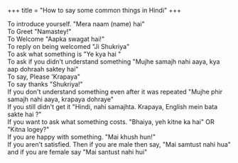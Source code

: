 +++
title = "How to say some common things in Hindi"
+++

To introduce yourself. "Mera naam (name) hai"  
To Greet "Namastey\!"  
To Welcome "Aapka swagat hai\!"  
To reply on being welcomed "Ji Shukriya"  
To ask what something is "Ye kya hai "  
To ask if you didn't understand something "Mujhe samajh nahi aaya, kya
aap dohraah saktey hai"  
To say, Please 'Krapaya"  
To say thanks "Shukriya\!"  
If you don't understand something even after it was repeated "Mujhe phir
samajh nahi aaya, krapaya dohraye"  
If you still didn't get it "Hindi, nahi samajhta. Krapaya, English mein
bata sakte hai ?"  
If you want to ask what something costs. "Bhaiya, yeh kitne ka hai" OR
"Kitna logey?"  
If you are happy with something. "Mai khush hun\!"  
If you aren't satisfied. Then if you are male then say, "Mai samtust
nahi hua" and if you are female say "Mai santust nahi hui"
